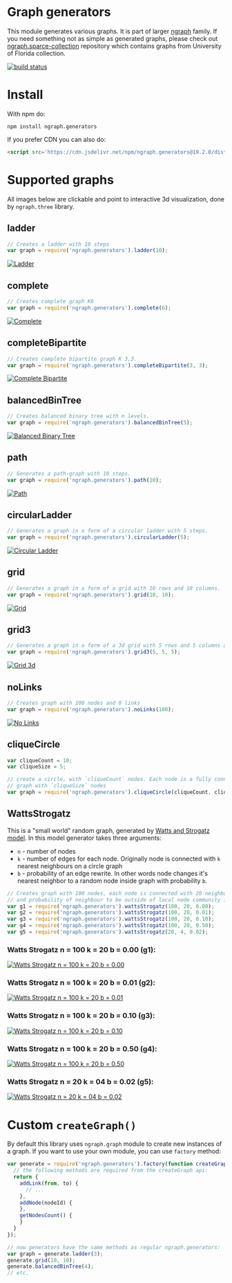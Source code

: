 Graph generators
=================
This module generates various graphs. It is part of larger [ngraph](https://github.com/anvaka/ngraph)
family. If you need something not as simple as generated graphs, please check out
[ngraph.sparce-collection](https://github.com/anvaka/ngraph.sparse-collection) repository
which contains graphs from University of Florida collection.

[![build status](https://secure.travis-ci.org/anvaka/ngraph.generators.png)](http://travis-ci.org/anvaka/ngraph.generators)


# Install

With npm do:

```
npm install ngraph.generators
```

If you prefer CDN you can also do:

``` html
<script src='https://cdn.jsdelivr.net/npm/ngraph.generators@19.2.0/dist/ngraph.generators.min.js'></script>
```

# Supported graphs

All images below are clickable and point to interactive 3d visualization, done by `ngraph.three` library.

## ladder

``` js
// Creates a ladder with 10 steps
var graph = require('ngraph.generators').ladder(10);
```
[![Ladder](https://raw.githubusercontent.com/anvaka/ngraph.generators/master/doc/ladder.png)](http://anvaka.github.io/ngraph/examples/three.js/Basic/index.html?graph=ladder&n=10)

## complete

``` js
// Creates complete graph K6
var graph = require('ngraph.generators').complete(6);
```
[![Complete](https://raw.githubusercontent.com/anvaka/ngraph.generators/master/doc/complete.png)](http://anvaka.github.io/ngraph/examples/three.js/Basic/index.html?graph=complete&n=6)

## completeBipartite

``` js
// Creates complete bipartite graph K 3,3.
var graph = require('ngraph.generators').completeBipartite(3, 3);
```
[![Complete Bipartite](https://raw.githubusercontent.com/anvaka/ngraph.generators/master/doc/completeBipartite.png)](http://anvaka.github.io/ngraph/examples/three.js/Basic/index.html?graph=completeBipartite&n=3&m=3)

## balancedBinTree

``` js
// Creates balanced binary tree with n levels.
var graph = require('ngraph.generators').balancedBinTree(5);
```
[![Balanced Binary Tree](https://raw.githubusercontent.com/anvaka/ngraph.generators/master/doc/balancedBinTree.png)](http://anvaka.github.io/ngraph/examples/three.js/Basic/index.html?graph=balancedBinTree&n=5)

## path

``` js
// Generates a path-graph with 10 steps.
var graph = require('ngraph.generators').path(10);
```
[![Path](https://raw.githubusercontent.com/anvaka/ngraph.generators/master/doc/path.png)](http://anvaka.github.io/ngraph/examples/three.js/Basic/index.html?graph=path&n=10)

## circularLadder

``` js
// Generates a graph in a form of a circular ladder with 5 steps.
var graph = require('ngraph.generators').circularLadder(5);
```
[![Circular Ladder](https://raw.githubusercontent.com/anvaka/ngraph.generators/master/doc/circularLadder.png)](http://anvaka.github.io/ngraph/examples/three.js/Basic/index.html?graph=circularLadder&n=5)

## grid

``` js
// Generates a graph in a form of a grid with 10 rows and 10 columns.
var graph = require('ngraph.generators').grid(10, 10);
```
[![Grid](https://raw.githubusercontent.com/anvaka/ngraph.generators/master/doc/grid.png)](http://anvaka.github.io/ngraph/examples/three.js/Basic/index.html?graph=grid&n=10&m=10)

## grid3

``` js
// Generates a graph in a form of a 3d grid with 5 rows and 5 columns and 5 levels.
var graph = require('ngraph.generators').grid3(5, 5, 5);
```
[![Grid 3d](https://raw.githubusercontent.com/anvaka/ngraph.generators/master/doc/grid3.png)](http://anvaka.github.io/ngraph/examples/three.js/Basic/index.html?graph=grid3&z=800&n=10&m=10&k=10)

## noLinks

``` js
// Creates graph with 100 nodes and 0 links
var graph = require('ngraph.generators').noLinks(100);
```
[![No Links](https://raw.githubusercontent.com/anvaka/ngraph.generators/master/doc/noLinks.png)](http://anvaka.github.io/ngraph/examples/three.js/Basic/index.html?graph=noLinks&n=100)

## cliqueCircle

``` js
var cliqueCount = 10;
var cliqueSize = 5;

// create a circle, with `cliqueCount` nodes. Each node is a fully connected
// graph with `cliqueSize` nodes
var graph = require('ngraph.generators').cliqueCircle(cliqueCount, cliqueSize);
```

## WattsStrogatz

This is a "small world" random graph, generated by [Watts and Strogatz model](http://en.wikipedia.org/wiki/Watts_and_Strogatz_model).
In this model generator takes three arguments:

* `n` - number of nodes
* `k` - number of edges for each node. Originally node is connected with `k` nearest neighbours on a circle graph
* `b` - probability of an edge rewrite. In other words node changes it's nearest neighbor to a random
node inside graph with probability `b`.

``` js
// Creates graph with 100 nodes, each node is connected with 20 neighbours,
// and probability of neighbour to be outside of local node community is 1%.
var g1 = require('ngraph.generators').wattsStrogatz(100, 20, 0.00);
var g2 = require('ngraph.generators').wattsStrogatz(100, 20, 0.01);
var g3 = require('ngraph.generators').wattsStrogatz(100, 20, 0.10);
var g4 = require('ngraph.generators').wattsStrogatz(100, 20, 0.50);
var g5 = require('ngraph.generators').wattsStrogatz(20, 4, 0.02);
```

### Watts Strogatz n = 100 k = 20 b = 0.00 (g1):
[![Watts Strogatz n = 100 k = 20 b = 0.00](https://raw.githubusercontent.com/anvaka/ngraph.generators/master/doc/wattsStrogatz_100_20_00.png)](http://anvaka.github.io/ngraph/examples/three.js/Basic/index.html?graph=wattsStrogatz&n=100&m=20&k=0.00)

### Watts Strogatz n = 100 k = 20 b = 0.01 (g2):
[![Watts Strogatz n = 100 k = 20 b = 0.01](https://raw.githubusercontent.com/anvaka/ngraph.generators/master/doc/wattsStrogatz_100_20_01.png)](http://anvaka.github.io/ngraph/examples/three.js/Basic/index.html?graph=wattsStrogatz&n=100&m=20&k=0.01)

### Watts Strogatz n = 100 k = 20 b = 0.10 (g3):
[![Watts Strogatz n = 100 k = 20 b = 0.10](https://raw.githubusercontent.com/anvaka/ngraph.generators/master/doc/wattsStrogatz_100_20_10.png)](http://anvaka.github.io/ngraph/examples/three.js/Basic/index.html?graph=wattsStrogatz&n=100&m=20&k=0.10)

### Watts Strogatz n = 100 k = 20 b = 0.50 (g4):
[![Watts Strogatz n = 100 k = 20 b = 0.50](https://raw.githubusercontent.com/anvaka/ngraph.generators/master/doc/wattsStrogatz_100_20_50.png)](http://anvaka.github.io/ngraph/examples/three.js/Basic/index.html?graph=wattsStrogatz&n=100&m=20&k=0.50)

### Watts Strogatz n = 20 k = 04 b = 0.02 (g5):
[![Watts Strogatz n = 20 k = 04 b = 0.02](https://raw.githubusercontent.com/anvaka/ngraph.generators/master/doc/wattsStrogatz_20_04_02.png)](http://anvaka.github.io/ngraph/examples/three.js/Basic/index.html?graph=wattsStrogatz&n=20&m=4&k=0.02)

# Custom `createGraph()`

By default this library uses `ngraph.graph` module to create new instances
of a graph. If you want to use your own module, you can use `factory` method:

``` js
var generate = require('ngraph.generators').factory(function createGraph() {
  // the following methods are required from the createGraph api:
  return {
    addLink(from, to) {
      // ...
    },
    addNode(nodeId) {
    },
    getNodesCount() {
    }
  }
});

// now generators have the same methods as regular ngraph.generators:
var graph = generate.ladder(3);
generate.grid(10, 10);
generate.balancedBinTree(4);
// etc.
```
